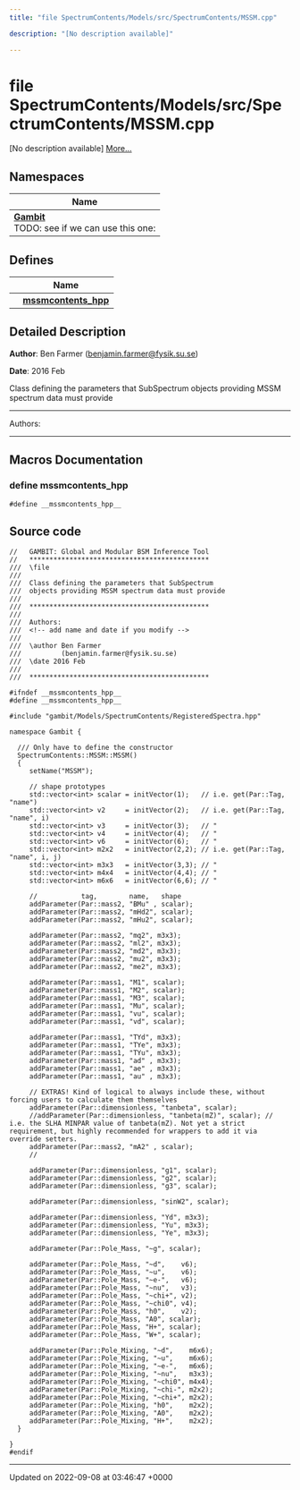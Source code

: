 ```yaml
---
title: "file SpectrumContents/Models/src/SpectrumContents/MSSM.cpp"

description: "[No description available]"

---
```


# file SpectrumContents/Models/src/SpectrumContents/MSSM.cpp

[No description available] [More...](#detailed-description)

## Namespaces

| Name           |
| -------------- |
| **[Gambit](/documentation/code/namespaces/namespacegambit/)** <br>TODO: see if we can use this one:  |

## Defines

|                | Name           |
| -------------- | -------------- |
|  | **[__mssmcontents_hpp__](/documentation/code/files/models_2src_2spectrumcontents_2mssm_8cpp/#define-mssmcontents-hpp)**  |

## Detailed Description


**Author**: Ben Farmer ([benjamin.farmer@fysik.su.se](mailto:benjamin.farmer@fysik.su.se)) 

**Date**: 2016 Feb

Class defining the parameters that SubSpectrum objects providing MSSM spectrum data must provide



------------------

Authors:



------------------




## Macros Documentation

### define __mssmcontents_hpp__

```
#define __mssmcontents_hpp__ 
```


## Source code

```
//   GAMBIT: Global and Modular BSM Inference Tool
//   *********************************************
///  \file
///
///  Class defining the parameters that SubSpectrum
///  objects providing MSSM spectrum data must provide
///
///  *********************************************
///
///  Authors:
///  <!-- add name and date if you modify -->
///
///  \author Ben Farmer
///          (benjamin.farmer@fysik.su.se)
///  \date 2016 Feb
///
///  *********************************************

#ifndef __mssmcontents_hpp__
#define __mssmcontents_hpp__

#include "gambit/Models/SpectrumContents/RegisteredSpectra.hpp"

namespace Gambit {

  /// Only have to define the constructor
  SpectrumContents::MSSM::MSSM()
  {
     setName("MSSM");

     // shape prototypes
     std::vector<int> scalar = initVector(1);   // i.e. get(Par::Tag, "name")
     std::vector<int> v2     = initVector(2);   // i.e. get(Par::Tag, "name", i)
     std::vector<int> v3     = initVector(3);   // "
     std::vector<int> v4     = initVector(4);   // "
     std::vector<int> v6     = initVector(6);   // "
     std::vector<int> m2x2   = initVector(2,2); // i.e. get(Par::Tag, "name", i, j)
     std::vector<int> m3x3   = initVector(3,3); // "
     std::vector<int> m4x4   = initVector(4,4); // "
     std::vector<int> m6x6   = initVector(6,6); // "

     //           tag,        name,   shape
     addParameter(Par::mass2, "BMu" , scalar);
     addParameter(Par::mass2, "mHd2", scalar);
     addParameter(Par::mass2, "mHu2", scalar);

     addParameter(Par::mass2, "mq2", m3x3);
     addParameter(Par::mass2, "ml2", m3x3);
     addParameter(Par::mass2, "md2", m3x3);
     addParameter(Par::mass2, "mu2", m3x3);
     addParameter(Par::mass2, "me2", m3x3);

     addParameter(Par::mass1, "M1", scalar);
     addParameter(Par::mass1, "M2", scalar);
     addParameter(Par::mass1, "M3", scalar);
     addParameter(Par::mass1, "Mu", scalar);
     addParameter(Par::mass1, "vu", scalar);
     addParameter(Par::mass1, "vd", scalar);

     addParameter(Par::mass1, "TYd", m3x3);
     addParameter(Par::mass1, "TYe", m3x3);
     addParameter(Par::mass1, "TYu", m3x3);
     addParameter(Par::mass1, "ad" , m3x3);
     addParameter(Par::mass1, "ae" , m3x3);
     addParameter(Par::mass1, "au" , m3x3);

     // EXTRAS! Kind of logical to always include these, without forcing users to calculate them themselves
     addParameter(Par::dimensionless, "tanbeta", scalar);
     //addParameter(Par::dimensionless, "tanbeta(mZ)", scalar); // i.e. the SLHA MINPAR value of tanbeta(mZ). Not yet a strict requirement, but highly recommended for wrappers to add it via override setters.
     addParameter(Par::mass2, "mA2" , scalar);
     //

     addParameter(Par::dimensionless, "g1", scalar);
     addParameter(Par::dimensionless, "g2", scalar);
     addParameter(Par::dimensionless, "g3", scalar);

     addParameter(Par::dimensionless, "sinW2", scalar);

     addParameter(Par::dimensionless, "Yd", m3x3);
     addParameter(Par::dimensionless, "Yu", m3x3);
     addParameter(Par::dimensionless, "Ye", m3x3);

     addParameter(Par::Pole_Mass, "~g", scalar);

     addParameter(Par::Pole_Mass, "~d",    v6);
     addParameter(Par::Pole_Mass, "~u",    v6);
     addParameter(Par::Pole_Mass, "~e-",   v6);
     addParameter(Par::Pole_Mass, "~nu",   v3);
     addParameter(Par::Pole_Mass, "~chi+", v2);
     addParameter(Par::Pole_Mass, "~chi0", v4);
     addParameter(Par::Pole_Mass, "h0",    v2);
     addParameter(Par::Pole_Mass, "A0", scalar);
     addParameter(Par::Pole_Mass, "H+", scalar);
     addParameter(Par::Pole_Mass, "W+", scalar);

     addParameter(Par::Pole_Mixing, "~d",    m6x6);
     addParameter(Par::Pole_Mixing, "~u",    m6x6);
     addParameter(Par::Pole_Mixing, "~e-",   m6x6);
     addParameter(Par::Pole_Mixing, "~nu",   m3x3);
     addParameter(Par::Pole_Mixing, "~chi0", m4x4);
     addParameter(Par::Pole_Mixing, "~chi-", m2x2);
     addParameter(Par::Pole_Mixing, "~chi+", m2x2);
     addParameter(Par::Pole_Mixing, "h0",    m2x2);
     addParameter(Par::Pole_Mixing, "A0",    m2x2);
     addParameter(Par::Pole_Mixing, "H+",    m2x2);
  }

}
#endif
```


-------------------------------

Updated on 2022-09-08 at 03:46:47 +0000
